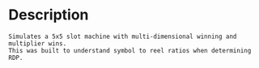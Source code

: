 Description
===========
```
Simulates a 5x5 slot machine with multi-dimensional winning and multiplier wins. 
This was built to understand symbol to reel ratios when determining RDP. 
```